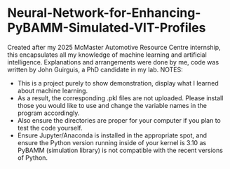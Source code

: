 # Neural-Network-for-Enhancing-PyBAMM-Simulated-VIT-Profiles
Created after my 2025 McMaster Automotive Resource Centre internship, this encapsulates all my knowledge of machine learning and artificial intelligence. Explanations and arrangements were done by me, code was written by John Guirguis, a PhD candidate in my lab. 
NOTES:
- This is a project purely to show demonstration, display what I learned about machine learning.
- As a result, the corresponding .pkl files are not uploaded. Please install those you would like to use and change the variable names in the program accordingly.
- Also ensure the directories are proper for your computer if you plan to test the code yourself.
- Ensure Jupyter/Anaconda is installed in the appropriate spot, and ensure the Python version running inside of your kernel is 3.10 as PyBAMM (simulation library) is not compatible with the recent versions of Python.
